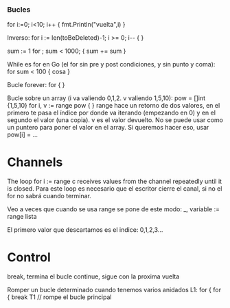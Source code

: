 ### Bucles ###
for i:=0; i<10; i++ {
  fmt.Println("vuelta",i)
}

Inverso:
for i := len(toBeDeleted)-1; i >= 0; i-- {
}


sum := 1
for ; sum < 1000; {
  sum += sum
}
 
While es for en Go (el for sin pre y post condiciones, y sin punto y coma):
for sum < 100 {
  cosa
}
 
Bucle forever:
for {
}

Bucle sobre un array (i va valiendo 0,1,2. v valiendo 1,5,10):
pow = []int {1,5,10}
for i, v := range pow { }
range hace un retorno de dos valores, en el primero te pasa el índice por donde va iterando (empezando en 0) y en el segundo el valor (una copia).
v es el valor devuelto. No se puede usar como un puntero para poner el valor en el array. Si queremos hacer eso, usar pow[i] = ...

# Channels
The loop for i := range c receives values from the channel repeatedly until it is closed.
Para este loop es necesario que el escritor cierre el canal, si no el for no sabrá cuando terminar.

Veo a veces que cuando se usa range se pone de este modo:
  _, variable := range lista

El primero valor que descartamos es el indice: 0,1,2,3...


# Control
break, termina el bucle
continue, sigue con la proxima vuelta


Romper un bucle determinado cuando tenemos varios anidados
L1:
for {
  for {
    break T1 // rompe el bucle principal
